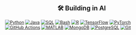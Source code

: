 <!-- Some badges are from https://github.com/Ileriayo/markdown-badges -->
<br/>

<h2 align="center">
 🛠️ Building in AI
</h2>

<p align="center">
  <p align="left">
   <a href="https://github.com/search?q=user%3Amarlenezw+language%3Apython"><img alt="Python" src="https://img.shields.io/badge/Python-14354C.svg?logo=python&logoColor=white"></a>
   <a href="#"><img alt="Java" src="https://img.shields.io/badge/Java-FFA500.svg?logo=Java&logoColor=white"></a>
   <a href="https://github.com/search?q=user%3Amarlenezw+language%3Asql"><img alt="SQL" src="https://custom-icon-badges.herokuapp.com/badge/SQL-025E8C.svg?logo=database&logoColor=white"></a>
    <a href="https://github.com/search?q=user%3Amarlenezw+language%3Abash"><img alt="Bash" src="https://img.shields.io/badge/Bash-121011.svg?logo=gnu-bash&logoColor=white"></a>
    <a href="https://github.com/search?q=user%3Amarlenezw+language%3Ar"><img alt="R" src="https://img.shields.io/badge/R-276DC3.svg?logo=r&logoColor=white"></a>
   <a href="#"><img alt="TensorFlow" src="https://img.shields.io/badge/Keras-D00000.svg?logo=Keras&logoColor=white"></a>
   <a href="#"><img alt="PyTorch" src="https://img.shields.io/badge/PyTorch-D00000.svg?logo=PyTorch&logoColor=white"></a>
    <a href="#"><img alt="GitHub Actions" src="https://img.shields.io/badge/GitHub%20Actions-2671E5.svg?logo=github%20actions&logoColor=white"></a>
    <a href="#"><img alt="MATLAB" src="https://img.shields.io/badge/MATLAB-FF0000.svg?logo=MATLAB&logoColor=white"></a>                
    <a href="#"><img alt="MongoDB" src ="https://img.shields.io/badge/MongoDB-4ea94b.svg?logo=mongodb&logoColor=white"></a>
    <a href="#"><img alt="PostgreSQL" src ="https://img.shields.io/badge/PostgreSQL-316192.svg?logo=postgresql&logoColor=white"></a>
    <a href="#"><img alt="Git" src="https://img.shields.io/badge/Git-F05033.svg?logo=git&logoColor=white"></a>
    </p align="left">
</p align="center">

